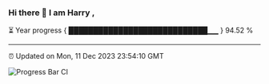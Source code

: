 ### Hi there 👋 I am Harry , 

⏳ Year progress { ████████████████████████████▁▁ } 94.52 %

---

⏰ Updated on Mon, 11 Dec 2023 23:54:10 GMT

![Progress Bar CI](https://github.com/duykhang68/duykhang68/workflows/Progress%20Bar%20CI/badge.svg)
